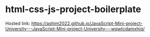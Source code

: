 # html-css-js-project-boilerplate
Hosted link: https://ashim2022.github.io/JavaScript-Mini-project-University---JavaScript-Mini-project-University---wqwtcdamxhiq/

